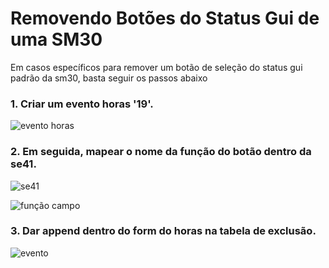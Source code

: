 # Removendo Botões do Status Gui de uma SM30

Em casos específicos para remover um botão de seleção do status gui padrão da sm30, basta seguir os passos abaixo

### 1. Criar um evento horas '19'.

![evento horas](https://github.com/user-attachments/assets/bcd01467-7590-48ed-bebf-d34ef8f69e09)

### 2. Em seguida, mapear o nome da função do botão dentro da se41.

![se41](https://github.com/user-attachments/assets/4754ee7b-bd0e-4978-bf27-a77fd6f2b1ae)

![função campo](https://github.com/user-attachments/assets/06e9d0f8-cf86-480d-8f0a-865e9d083b8b)

### 3. Dar append dentro do form do horas na tabela de exclusão.

![evento](https://github.com/user-attachments/assets/5adea904-72e6-4d19-b649-203868985aad)





